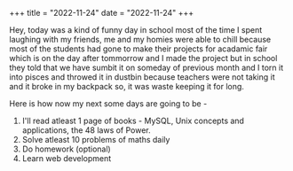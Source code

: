 +++
title = "2022-11-24"
date = "2022-11-24"
+++

Hey, today was a kind of funny day in school most of the time I spent laughing with my friends, me and my homies were able to chill because most of the students had gone to make their projects for acadamic fair which is on the day after tommorrow and I made the project but in school they told that we have sumbit it on someday of previous month and I torn it into pisces and throwed it in dustbin because teachers were not taking it and it broke in my backpack so, it was waste keeping it for long.

Here is how now my next some days are going to be -
1. I'll read atleast 1 page of books - MySQL, Unix concepts and applications, the 48 laws of Power.
2. Solve atleast 10 problems of maths daily
3. Do homework (optional)
4. Learn web development
